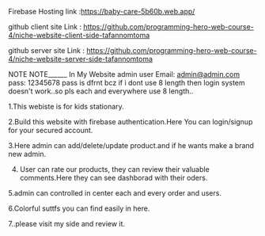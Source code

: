 Firebase Hosting link :https://baby-care-5b60b.web.app/


github client site Link : https://github.com/programming-hero-web-course-4/niche-website-client-side-tafannomtoma


github server site Link : https://github.com/programming-hero-web-course-4/niche-website-server-side-tafannomtoma


NOTE NOTE______
In My Website admin user Email: admin@admin.com
pass: 12345678
pass is dfrnt bcz if i dont use 8 length then login system doesn't work..so pls each and everywhere use 8 length..


1.This webiste is for kids stationary.


2.Build this website with firebase authentication.Here You can login/signup for your secured account.

3.Here admin can add/delete/update product.and if he wants make a brand new admin.

4. User can rate our products, they can review their valuable comments.Here they can see dashborad with their oders.

5.admin can controlled in center each and every order and users.

6.Colorful suttfs you can find easily in here.

7..please visit my side and review it.
